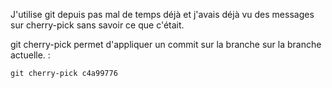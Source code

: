 J'utilise git depuis pas mal de temps déjà et j'avais déjà vu des
messages sur cherry-pick sans savoir ce que c'était.

git cherry-pick permet d'appliquer un commit sur la branche sur la
branche actuelle. :

    git cherry-pick c4a99776
